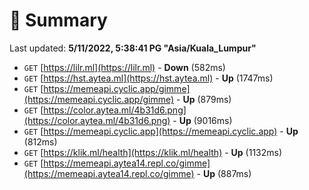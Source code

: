# 📖 Summary
Last updated: **5/11/2022, 5:38:41 PG "Asia/Kuala_Lumpur"**

- `GET` [https://lilr.ml](https://lilr.ml) - **Down** (582ms)
- `GET` [https://hst.aytea.ml](https://hst.aytea.ml) - **Up** (1747ms)
- `GET` [https://memeapi.cyclic.app/gimme](https://memeapi.cyclic.app/gimme) - **Up** (879ms)
- `GET` [https://color.aytea.ml/4b31d6.png](https://color.aytea.ml/4b31d6.png) - **Up** (9016ms)
- `GET` [https://memeapi.cyclic.app](https://memeapi.cyclic.app) - **Up** (812ms)
- `GET` [https://klik.ml/health](https://klik.ml/health) - **Up** (1132ms)
- `GET` [https://memeapi.aytea14.repl.co/gimme](https://memeapi.aytea14.repl.co/gimme) - **Up** (887ms)

